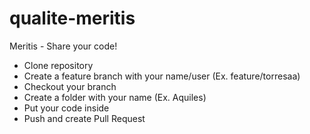 # qualite-meritis
Meritis - Share your code!

- Clone repository
- Create a feature branch with your name/user (Ex. feature/torresaa)
- Checkout your branch
- Create a folder with your name (Ex. Aquiles)
- Put your code inside
- Push and create Pull Request
